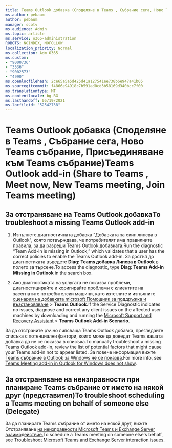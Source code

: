 ```yaml
---
title: Teams Outlook добавка (Споделяне в Teams , Събрание сега, Ново Teams събрание, Присъединяване към Teams събрание)
ms.author: pebaum
author: pebaum
manager: scotv
ms.audience: Admin
ms.topic: article
ms.service: o365-administration
ROBOTS: NOINDEX, NOFOLLOW
localization_priority: Normal
ms.collection: Adm_O365
ms.custom:
- "9000736"
- "3536"
- "9002573"
- "4990"
ms.openlocfilehash: 2ce65a5a5d425d41a127541ee738b6e947a41b05
ms.sourcegitcommit: f4866e94918c7b591ad0cd3b58169d340bcc7f00
ms.translationtype: MT
ms.contentlocale: bg-BG
ms.lasthandoff: 05/19/2021
ms.locfileid: "52542738"
---
```

# <a name="teams-outlook-add-in-share-to-teams--meet-now-new-teams-meeting-join-teams-meeting"></a><span data-ttu-id="fd90f-102">Teams Outlook добавка (Споделяне в Teams , Събрание сега, Ново Teams събрание, Присъединяване към Teams събрание)</span><span class="sxs-lookup"><span data-stu-id="fd90f-102">Teams Outlook add-in (Share to Teams , Meet now, New Teams meeting, Join Teams meeting)</span></span>

## <a name="to-troubleshoot-a-missing-teams-outlook-add-in"></a><span data-ttu-id="fd90f-103">За отстраняване на Teams Outlook добавка</span><span class="sxs-lookup"><span data-stu-id="fd90f-103">To troubleshoot a missing Teams Outlook add-in</span></span>

1. <span data-ttu-id="fd90f-104">Изпълнете диагностичната добавка "Добавката за екип липсва в Outlook", която потвърждава, че потребителят има правилните правила, за да разреши Teams Outlook добавката.</span><span class="sxs-lookup"><span data-stu-id="fd90f-104">Run the diagnostic “Team Add-in is missing in Outlook,” which validates that a user has the correct policies to enable the Teams Outlook add-in.</span></span> <span data-ttu-id="fd90f-105">За достъп до диагностиката въведете **Diag: Teams добавка Липсва в Outlook** в полето за търсене.</span><span class="sxs-lookup"><span data-stu-id="fd90f-105">To access the diagnostic, type **Diag: Teams Add-in Missing in Outlook** in the search box.</span></span>

1. <span data-ttu-id="fd90f-106">Ако диагностиката на услугата не показва проблеми, диагностицирайте и коригирайте проблеми с клиентите на засегнатите потребителски машини, като изтеглите и изпълните [сценария на добавката microsoft Помощник за поддръжка и възстановяване](https://aka.ms/SaRA-TeamsAddInScenario)  >  **Teams Outlook.**</span><span class="sxs-lookup"><span data-stu-id="fd90f-106">If the Service Diagnostic indicates no issues, diagnose and correct any client issues on the affected user machines  by downloading and running the [Microsoft Support and Recovery Assistant](https://aka.ms/SaRA-TeamsAddInScenario) > **Teams Outlook Add-in Scenario**.</span></span>

<span data-ttu-id="fd90f-107">За да отстраните ръчно липсваща Teams Outlook добавка, прегледайте списъка с потенциални фактори, които може да доведат Teams вашата добавка да не се показва в списъка.</span><span class="sxs-lookup"><span data-stu-id="fd90f-107">To manually troubleshoot a missing Teams Outlook add-in, review the list of potential factors that might cause your Teams add-in not to appear listed.</span></span> <span data-ttu-id="fd90f-108">За повече информация вижте [Teams събрание в Outlook за Windows не се показва](/microsoftteams/teams-add-in-for-outlook#teams-meeting-add-in-in-outlook-for-windows-does-not-show).</span><span class="sxs-lookup"><span data-stu-id="fd90f-108">For more info, see [Teams Meeting add-in in Outlook for Windows does not show](/microsoftteams/teams-add-in-for-outlook#teams-meeting-add-in-in-outlook-for-windows-does-not-show).</span></span>

## <a name="to-troubleshoot-scheduling-a-teams-meeting-on-behalf-of-someone-else-delegate"></a><span data-ttu-id="fd90f-109">За отстраняване на неизправности при планиране Teams събрание от името на някой друг (представител)</span><span class="sxs-lookup"><span data-stu-id="fd90f-109">To troubleshoot scheduling a Teams meeting on behalf of someone else (Delegate)</span></span>

<span data-ttu-id="fd90f-110">За да планирате Teams събрание от името на някой друг, вижте Отстраняване [на неизправности Microsoft Teams и Exchange Server взаимодействие.](/microsoftteams/troubleshoot/known-issues/teams-exchange-interaction-issue)</span><span class="sxs-lookup"><span data-stu-id="fd90f-110">To schedule a Teams meeting on someone else's behalf, see [Troubleshoot Microsoft Teams and Exchange Server interaction issues](/microsoftteams/troubleshoot/known-issues/teams-exchange-interaction-issue).</span></span>
